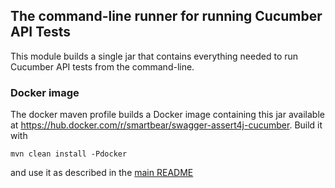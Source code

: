 ## The command-line runner for running Cucumber API Tests  

This module builds a single jar that contains everything needed to run Cucumber API tests from the command-line.

### Docker image

The docker maven profile builds a Docker image containing this jar available at 
https://hub.docker.com/r/smartbear/swagger-assert4j-cucumber. Build it with 

```
mvn clean install -Pdocker
```

and use it as described in the [main README](../../README.md)